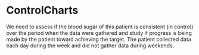 # ControlCharts
We need to assess if the blood sugar of this patient is consistent (in control) over the period when the data were gathered and study if progress is being made by the patient toward achieving the target. The patient collected data each day during the week and did not gather data during weekends.
